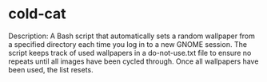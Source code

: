 # cold-cat
Description: A Bash script that automatically sets a random wallpaper from a specified directory each time you log in to a new GNOME session. The script keeps track of used wallpapers in a do-not-use.txt file to ensure no repeats until all images have been cycled through. Once all wallpapers have been used, the list resets.
